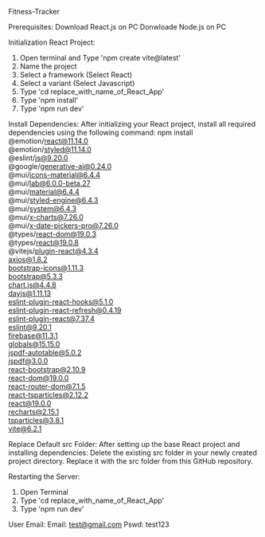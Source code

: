 Fitness-Tracker

Prerequisites:
Download React.js on PC
Donwloade Node.js on PC

Initialization React Project:
1. Open terminal and Type 'npm create vite@latest'
2. Name the project
3. Select a framework (Select React)
4. Select a variant (Select Javascript)
5. Type 'cd  replace_with_name_of_React_App'
6. Type 'npm install'
7. Type 'npm run dev'

Install Dependencies:
After initializing your React project, install all required dependencies using the following command:
npm install \
@emotion/react@11.14.0 \
@emotion/styled@11.14.0 \
@eslint/js@9.20.0 \
@google/generative-ai@0.24.0 \
@mui/icons-material@6.4.4 \
@mui/lab@6.0.0-beta.27 \
@mui/material@6.4.4 \
@mui/styled-engine@6.4.3 \
@mui/system@6.4.3 \
@mui/x-charts@7.26.0 \
@mui/x-date-pickers-pro@7.26.0 \
@types/react-dom@19.0.3 \
@types/react@19.0.8 \
@vitejs/plugin-react@4.3.4 \
axios@1.8.2 \
bootstrap-icons@1.11.3 \
bootstrap@5.3.3 \
chart.js@4.4.8 \
dayjs@1.11.13 \
eslint-plugin-react-hooks@5.1.0 \
eslint-plugin-react-refresh@0.4.19 \
eslint-plugin-react@7.37.4 \
eslint@9.20.1 \
firebase@11.3.1 \
globals@15.15.0 \
jspdf-autotable@5.0.2 \
jspdf@3.0.0 \
react-bootstrap@2.10.9 \
react-dom@19.0.0 \
react-router-dom@7.1.5 \
react-tsparticles@2.12.2 \
react@19.0.0 \
recharts@2.15.1 \
tsparticles@3.8.1 \
vite@6.2.1


Replace Default src Folder:
After setting up the base React project and installing dependencies:
Delete the existing src folder in your newly created project directory.
Replace it with the src folder from this GitHub repository.


Restarting the Server:
1. Open Terminal
2. Type 'cd  replace_with_name_of_React_App'
3. Type 'npm run dev'


User Email:
Email: test@gmail.com
Pswd: test123


